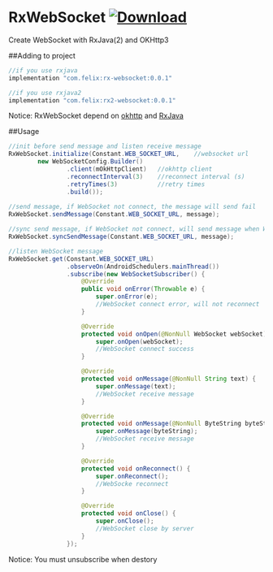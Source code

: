 # RxWebSocket [ ![Download](https://api.bintray.com/packages/felix0503/maven/rx2-websocket/images/download.svg) ](https://bintray.com/felix0503/maven/rx2-websocket/_latestVersion)

Create WebSocket with RxJava(2) and OKHttp3

##Adding to project
```Groovy
//if you use rxjava
implementation "com.felix:rx-websocket:0.0.1"

//if you use rxjava2
implementation "com.felix:rx2-websocket:0.0.1"

```
Notice: RxWebSocket depend on [okhttp](https://github.com/square/okhttp) and [RxJava](https://github.com/ReactiveX/RxJava)

##Usage
```Java
//init before send message and listen receive message
RxWebSocket.initialize(Constant.WEB_SOCKET_URL,    //websocket url
        new WebSocketConfig.Builder()
                .client(mOkHttpClient)   //okhttp client
                .reconnectInterval(3)    //reconnect interval (s)
                .retryTimes(3)           //retry times
                .build());
               
//send message, if WebSocket not connect, the message will send fail
RxWebSocket.sendMessage(Constant.WEB_SOCKET_URL, message);

//sync send message, if WebSocket not connect, will send message when WebSocket on open
RxWebSocket.syncSendMessage(Constant.WEB_SOCKET_URL, message);

//listen WebSocket message
RxWebSocket.get(Constant.WEB_SOCKET_URL)
                .observeOn(AndroidSchedulers.mainThread())
                .subscribe(new WebSocketSubscriber() {
                    @Override
                    public void onError(Throwable e) {
                        super.onError(e);
                        //WebSocket connect error, will not reconnect
                    }

                    @Override
                    protected void onOpen(@NonNull WebSocket webSocket) {
                        super.onOpen(webSocket);
                        //WebSocket connect success
                    }

                    @Override
                    protected void onMessage(@NonNull String text) {
                        super.onMessage(text);
                        //WebSocket receive message
                    }

                    @Override
                    protected void onMessage(@NonNull ByteString byteString) {
                        super.onMessage(byteString);
                        //WebSocket receive message
                    }

                    @Override
                    protected void onReconnect() {
                        super.onReconnect();
                        //WebSocke reconnect
                    }

                    @Override
                    protected void onClose() {
                        super.onClose();
                        //WebSocket close by server
                    }
                });

```

Notice: You must unsubscribe when destory
